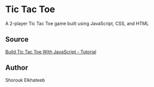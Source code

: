 # Tic Tac Toe
A 2-player Tic Tac Toe game built using JavaScript, CSS, and HTML

## Source
[Build Tic Tac Toe With JavaScript - Tutorial](https://www.youtube.com/watch?v=Y-GkMjUZsmM)

## Author
Shorouk Elkhateeb
